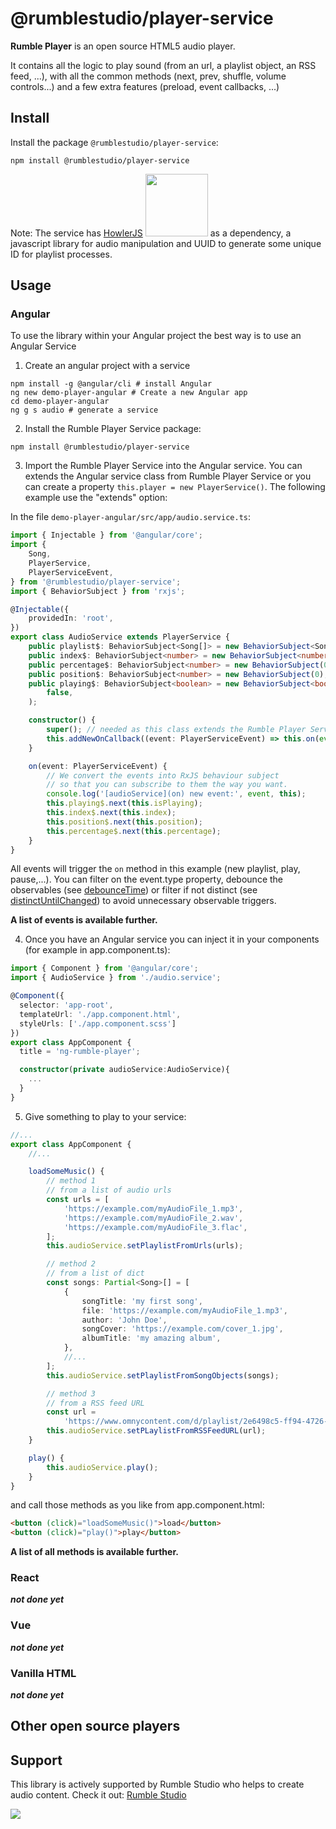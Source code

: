 # @rumblestudio/**player-service**

**Rumble Player** is an open source HTML5 audio player.

It contains all the logic to play sound (from an url, a playlist object, an RSS feed, ...), with all the common methods (next, prev, shuffle, volume controls...) and a few extra features (preload, event callbacks, ...)

## Install

Install the package `@rumblestudio/player-service`:

```shell
npm install @rumblestudio/player-service
```

Note: The service has [HowlerJS](https://howlerjs.com/) <img width="100" src="https://howlerjs.com/assets/images/logo.svg"></img> as a dependency, a javascript library for audio manipulation and UUID to generate some unique ID for playlist processes.

## Usage

### Angular

To use the library within your Angular project the best way is to use an Angular Service

1. Create an angular project with a service

```shell
npm install -g @angular/cli # install Angular
ng new demo-player-angular # Create a new Angular app
cd demo-player-angular
ng g s audio # generate a service
```

2. Install the Rumble Player Service package:

```shell
npm install @rumblestudio/player-service
```

3. Import the Rumble Player Service into the Angular service. You can extends the Angular service class from Rumble Player Service or you can create a property `this.player = new PlayerService()`. The following example use the "extends" option:

In the file `demo-player-angular/src/app/audio.service.ts`:

```typescript
import { Injectable } from '@angular/core';
import {
	Song,
	PlayerService,
	PlayerServiceEvent,
} from '@rumblestudio/player-service';
import { BehaviorSubject } from 'rxjs';

@Injectable({
	providedIn: 'root',
})
export class AudioService extends PlayerService {
	public playlist$: BehaviorSubject<Song[]> = new BehaviorSubject<Song[]>([]);
	public index$: BehaviorSubject<number> = new BehaviorSubject<number>(-1);
	public percentage$: BehaviorSubject<number> = new BehaviorSubject(0);
	public position$: BehaviorSubject<number> = new BehaviorSubject(0);
	public playing$: BehaviorSubject<boolean> = new BehaviorSubject<boolean>(
		false,
	);

	constructor() {
		super(); // needed as this class extends the Rumble Player Service
		this.addNewOnCallback((event: PlayerServiceEvent) => this.on(event));
	}

	on(event: PlayerServiceEvent) {
		// We convert the events into RxJS behaviour subject
		// so that you can subscribe to them the way you want.
		console.log('[audioService](on) new event:', event, this);
		this.playing$.next(this.isPlaying);
		this.index$.next(this.index);
		this.position$.next(this.position);
		this.percentage$.next(this.percentage);
	}
}
```

All events will trigger the `on` method in this example (new playlist, play, pause,...). You can filter on the event.type property, debounce the observables (see [debounceTime](https://rxmarbles.com/#debounceTime)) or filter if not distinct (see [distinctUntilChanged](https://rxmarbles.com/#distinctUntilChanged)) to avoid unnecessary observable triggers.

**A list of events is available further.**

4. Once you have an Angular service you can inject it in your components (for example in app.component.ts):

```typescript
import { Component } from '@angular/core';
import { AudioService } from './audio.service';

@Component({
  selector: 'app-root',
  templateUrl: './app.component.html',
  styleUrls: ['./app.component.scss']
})
export class AppComponent {
  title = 'ng-rumble-player';

  constructor(private audioService:AudioService){
    ...
  }
}
```

5. Give something to play to your service:

```typescript
//...
export class AppComponent {
	//...

	loadSomeMusic() {
		// method 1
		// from a list of audio urls
		const urls = [
			'https://example.com/myAudioFile_1.mp3',
			'https://example.com/myAudioFile_2.wav',
			'https://example.com/myAudioFile_3.flac',
		];
		this.audioService.setPlaylistFromUrls(urls);

		// method 2
		// from a list of dict
		const songs: Partial<Song>[] = [
			{
				songTitle: 'my first song',
				file: 'https://example.com/myAudioFile_1.mp3',
				author: 'John Doe',
				songCover: 'https://example.com/cover_1.jpg',
				albumTitle: 'my amazing album',
			},
			//...
		];
		this.audioService.setPlaylistFromSongObjects(songs);

		// method 3
		// from a RSS feed URL
		const url =
			'https://www.omnycontent.com/d/playlist/2e6498c5-ff94-4726-ba20-ad1000f32d21/2bed1e53-84f7-4f9a-9071-ad1000f84f8f/5d9318ee-dcf8-4337-ae15-ad1000f97d0c/podcast.rss';
		this.audioService.setPLaylistFromRSSFeedURL(url);
	}

	play() {
		this.audioService.play();
	}
}
```

and call those methods as you like from app.component.html:

```html
<button (click)="loadSomeMusic()">load</button>
<button (click)="play()">play</button>
```

**A list of all methods is available further.**

### React

**_not done yet_**

### Vue

**_not done yet_**

### Vanilla HTML

**_not done yet_**

## Other open source players

## Support

This library is actively supported by Rumble Studio who helps to create audio content. Check it out: [Rumble Studio](https://rumble.studio)

<img src="https://rumblestudio.app/assets/rs-logos/classic-reversed.svg"></img>
